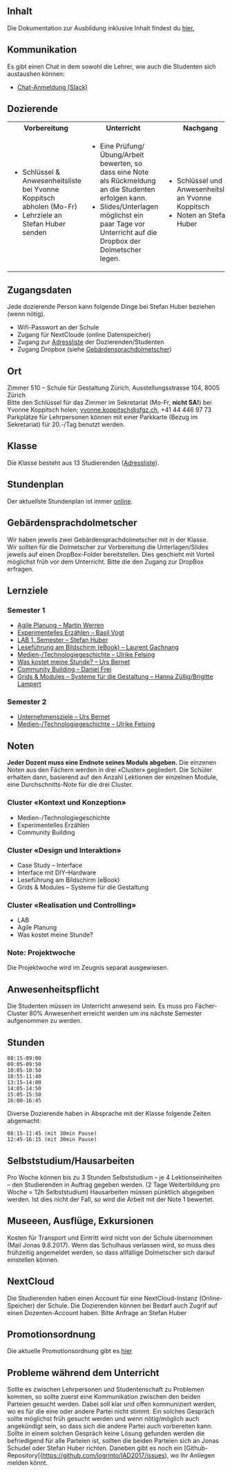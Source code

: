 ## Inhalt
Die Dokumentation zur Ausbildung inklusive Inhalt findest du [hier.](http://sfgz.ch/_Resources/Persistent/e41ecc75e7613d8612724614b609d97ea5491932/Informatiionsunterlagen_HF_IAD.pdf)

## Kommunikation
Es gibt einen Chat in dem sowohl die Lehrer, wie auch die Studenten sich austaushen können:

* [Chat-Anmeldung (Slack)](https://join.slack.com/t/logrinto/shared_invite/enQtMjUwNzcxNDAzMDI5LTI3OWYxYzg2YWRjZjc2OTlkM2I1ZWY5Mjk4YmRmYWQ2OWQ5MGQxMjI2YmQ5NTBjMThlMTIwZjA2ODFiN2VmZTY)

## Dozierende
<table>
  <tbody>
    <tr>
      <th>Vorbereitung</th>
      <th>Unterricht</th>
      <th>Nachgang</th>
    </tr>
    <tr>
      <td>
        <ul>
          <li>Schlüssel & Anwesenheitsliste bei Yvonne Koppitsch abholen (Mo-Fr)</li>
          <li>Lehrziele an Stefan Huber senden</li>
        </ul>
      </td>
      <td>
        <ul>
          <li>Eine Prüfung/Übung/Arbeit bewerten, so dass eine Note als Rückmeldung an die Studenten erfolgen kann.</li>
          <li>Slides/Unterlagen möglichst ein paar Tage vor Unterricht auf die Dropbox der Dolmetscher legen.</li>
        </ul>
      </td>
      <td>
        <ul>
          <li>Schlüssel und Anwesenheitsliste an Yvonne Koppitsch</li>
          <li>Noten an Stefan Huber</li>
        </ul>
      </td>
    </tr>
  </tbody>
</table>

## Zugangsdaten
Jede dozierende Person kann folgende Dinge bei Stefan Huber beziehen (wenn nötig).
* Wifi-Passwort an der Schule
* Zugang für NextCloude (online Datenspeicher)
* Zugang zur [Adressliste](https://logrinto.github.io/IAD2017.students/) der Dozierenden/Studenten
* Zugang Dropbox (siehe [Gebärdensprachdolmetscher](#gebärdensprachdolmetscher))

## Ort
Zimmer 510 – Schule für Gestaltung Zürich, Ausstellungsstrasse 104, 8005 Zürich  
Bitte den Schlüssel für das Zimmer im Sekretariat (Mo-Fr, **nicht SA!**) bei Yvonne Koppitsch holen; yvonne.koppitsch@sfgz.ch, +41 44 446 97 73  
Parkplätze für Lehrpersonen können mit einer Parkkarte (Bezug im Sekretariat) für 20.-/Tag benutzt werden.

## Klasse
Die Klasse besteht aus 13 Studierenden ([Adressliste](https://logrinto.github.io/IAD2017.students/)).

## Stundenplan
Der aktuellste Stundenplan ist immer [online](https://logrinto.github.io/IAD2017.timetable/).

## Gebärdensprachdolmetscher
Wir haben jeweils zwei Gebärdensprachdolmetscher mit in der Klasse.  
Wir sollten für die Dolmetscher zur Vorbereitung die Unterlagen/Slides jeweils auf einen DropBox-Folder bereitstellen. Dies geschieht mit Vorteil möglichst früh vor dem Unterricht. Bitte die den Zugang zur DropBox erfragen.

## Lernziele
### Semester 1
* [Agile Planung – Martin Werren](./lernziele/HS2017/agil.md)
* [Experimentelles Erzählen – Basil Vogt](./lernziele/HS2017/expstory.md)
* [LAB 1. Semester – Stefan Huber](./lernziele/HS2017/lab.md)
* [Leseführung am Bildschirm (eBook) – Laurent Gachnang](./lernziele/HS2017/readscreen.md)
* [Medien-/Technologiegeschichte – Ulrike Felsing](./lernziele/HS2017/artcontext.md)
* [Was kostet meine Stunde? – Urs Bernet](./lernziele/HS2017/cost.md)
* [Community Building – Daniel Frei](./lernziele/HS2017/community.md)
* [Grids & Modules – Systeme für die Gestaltung – Hanna Züllig/Brigitte Lampert](./lernziele/HS2017/gridmodule.md)

### Semester 2
* [Unternehmensziele – Urs Bernet](./lernziele/FS2018/business-aim.md)
* [Medien-/Technologiegeschichte – Ulrike Felsing](./lernziele/FS2018/artcontext.md)

## Noten
**Jeder Dozent muss eine Endnote seines Moduls abgeben.** Die einzenen Noten aus den Fächern werden in drei «Cluster» gegliedert. Die Schüler erhalten dann, basierend auf den Anzahl Lektionen der einzelnen Module, eine Durchschnitts-Note für die drei Cluster. 

### Cluster «Kontext und Konzeption»
* Medien-/Technologiegeschichte
* Experimentelles Erzählen
* Community Building

### Cluster «Design und Interaktion»
* Case Study – Interface 
* Interface mit DIY–Hardware
* Leseführung am Bildschirm (eBook)
* Grids & Modules – Systeme für die Gestaltung

### Cluster «Realisation und Controlling»
* LAB
* Agile Planung
* Was kostet meine Stunde?

### Note: Projektwoche
Die Projektwoche wird im Zeugnis separat ausgewiesen.

## Anwesenheitspflicht
Die Studenten müssen im Unterricht anwesend sein. Es muss pro Fächer-Cluster 80% Anwesenheit erreicht werden um ins nächste Semester aufgenommen zu werden.

## Stunden
```
08:15-09:00
09:05-09:50
10:05-10:50
10:55-11:40
13:15–14:00
14:05-14:50
15:05-15:50
16:00-16:45
```
Diverse Dozierende haben in Absprache mit der Klasse folgende Zeiten abgemacht:
```
08:15-11:45 (mit 30min Pause)
12:45-16:15 (mit 30min Pause)
```

## Selbststudium/Hausarbeiten
Pro Woche können bis zu 3 Stunden Selbststudium – je 4 Lektionseinheiten – den Studierenden in Auftrag gegeben werden. (2 Tage Weiterbildung pro Woche = 12h Selbststudium)
Hausarbeiten müssen pünktlich abgegeben werden. Ist dies nicht der Fall, so wird die Arbeit mit der Note 1 bewertet.


## Museeen, Ausflüge, Exkursionen
Kosten für Transport und Eintritt wird nicht von der Schule übernommen (Mail Jonas 9.8.2017).
Wenn das Schulhaus verlassen wird, so muss dies frühzeitig angemeldet werden, so dass allfällige Dolmetscher sich darauf einstellen können.

## NextCloud
Die Studierenden haben einen Account für eine NextCloud-Instanz (Online-Speicher) der Schule. Die Dozierenden können bei Bedarf auch Zugrif auf einen Dozenten-Account haben. Bitte Anfrage an Stefan Huber

## Promotionsordnung
Die aktuelle Promotionsordnung gibt es [hier](https://raw.githubusercontent.com/logrinto/IAD2017/master/docs/HF_IAD_Promotionsordnung_28.03.2017.pdf)

## Probleme während dem Unterricht
Sollte es zwischen Lehrpersonen und Studentenschaft zu Problemen kommen, so sollte zuerst eine Kommunikation zwischen den beiden Parteien gesucht werden. Dabei soll klar und offen kommuniziert werden, wo es für die eine oder andere Partei nicht stimmt. Ein solches Gespräch sollte möglichst früh gesucht werden und wenn nötig/möglich auch angekündigt sein, so dass sich die andere Partei auch vorbereiten kann. Sollte in einem solchen Gespräch keine Lösung gefunden werden die befriedigend für alle Parteien ist, sollten die beiden Parteien sich an Jonas Schudel oder Stefan Huber richten. Daneben gibt es noch ein [Github-Repository[(https://github.com/logrinto/IAD2017/issues), wo Ihr Anliegen melden könnt.
